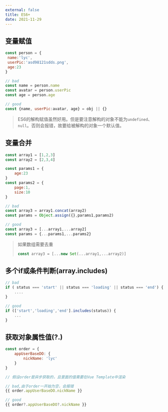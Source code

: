 ```yaml
---
external: false
title: ES6+
date: 2021-11-29
---
```


## 变量赋值

``` js
const person = {
 name:'lyc',
 userPic:'asd98121sdds.png',
 age:23
}

// bad
const name = person.name
const avatar = person.userPic
const age = person.age

// good
const {name, userPic:avatar, age} = obj || {}
```

> ES6的解构赋值虽然好用。但是要注意解构的对象不能为`undefined`、`null`。否则会报错，故要给被解构的对象一个默认值。

## 变量合并

```js
const array1 = [1,2,3]
const array2 = [2,3,4]

const params1 = {
    age:23
}
const params2 = {
    page:1,
    size:10
}

// bad
const array3 = array1.concat(array2)
const params = Object.assign({},params1,params2)

// good
const array3 = [...array1,...array2]
const params = {...params1,...params2}
```

> 如果数组需要去重
>
> ```js
> const array3 = [...new Set(...array1,...array2)]
> ```



## 多个if或条件判断(array.includes)

```js
// bad
if ( status === 'start' || status === 'loading' || status === 'end') {
    ....
}

// good
if (['start','loading','end'].includes(status)) {
    ...
}
```

## 获取对象属性值(?.)

``` js
const order = {
    appUserBaseDO: {
        nickName: 'lyc'
    }
}

// 假设order是异步获取的，且里面的值需要在Vue Template中渲染

// bad,由于order一开始为空，会报错
{{ order.appUserBaseDO.nickName }}

// good
{{ order?.appUserBaseDO?.nickName }}
```

